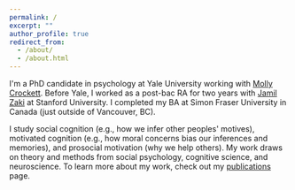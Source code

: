 ```yaml
---
permalink: /
excerpt: ""
author_profile: true
redirect_from: 
  - /about/
  - /about.html
---
```


I'm a PhD candidate in psychology at Yale University working with [Molly Crockett](http://www.crockettlab.org/). Before Yale, I worked as a post-bac RA for two years with [Jamil Zaki](http://ssnl.stanford.edu/) at Stanford University. I completed my BA at Simon Fraser University in Canada (just outside of Vancouver, BC).

I study social cognition (e.g., how we infer other peoples' motives), motivated cognition (e.g., how moral concerns bias our inferences and memories), and prosocial motivation (why we help others). My work draws on theory and methods from social psychology, cognitive science, and neuroscience. To learn more about my work, check out my [publications](https://carlsonrw.github.io/publications/) page.
